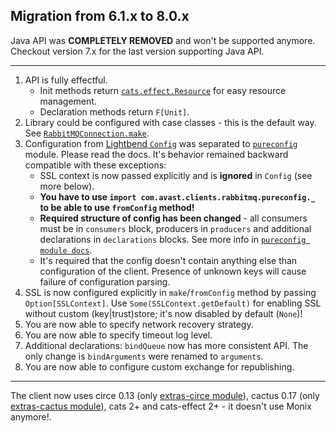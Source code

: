 ## Migration from 6.1.x to 8.0.x


Java API was **COMPLETELY REMOVED** and won't be supported anymore. Checkout version 7.x for the last version supporting Java API.

---

1. API is fully effectful.
    * Init methods return [`cats.effect.Resource`](https://typelevel.org/cats-effect/datatypes/resource.html) for easy resource management.
    * Declaration methods return `F[Unit]`.
1. Library could be configured with case classes - this is the default way. See [`RabbitMQConnection.make`](core/src/main/scala/com/avast/clients/rabbitmq/RabbitMQConnection.scala#L73).
1. Configuration from [Lightbend `Config`](https://github.com/lightbend/config) was separated to [`pureconfig`](pureconfig) module. Please read
 the docs. It's behavior remained backward compatible with these exceptions:
    * SSL context is now passed explicitly and is **ignored** in `Config` (see more below).
    * **You have to use `import com.avast.clients.rabbitmq.pureconfig._` to be able to use `fromConfig` method!**
    * **Required structure of config has been changed** - all consumers must be in `consumers` block, producers in `producers` and additional
    declarations in `declarations` blocks. See more info in [`pureconfig module docs`](pureconfig).
    * It's required that the config doesn't contain anything else than configuration of the client. Presence of unknown keys will cause failure
    of configuration parsing. 
1. SSL is now configured explicitly in `make`/`fromConfig` method by passing `Option[SSLContext]`. Use `Some(SSLContext.getDefault)` for enabling
SSL without custom (key|trust)store; it's now disabled by default (`None`)!
1. You are now able to specify network recovery strategy.
1. You are now able to specify timeout log level.
1. Additional declarations: `bindQueue` now has more consistent API. The only change is `bindArguments` were renamed to `arguments`.
1. You are now able to configure custom exchange for republishing.

---

The client now uses circe 0.13 (only [extras-circe module](extras-circe)), cactus 0.17 (only [extras-cactus module](extras-cactus)),
cats 2+ and cats-effect 2+ - it doesn't use Monix anymore!.
